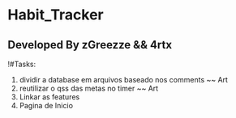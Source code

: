 # Habit_Tracker

## Developed By zGreezze && 4rtx


!#Tasks:
1. dividir a database em arquivos baseado nos comments ~~ Art
2. reutilizar o qss das metas no timer ~~ Art
3. Linkar as features
4. Pagina de Inicio
